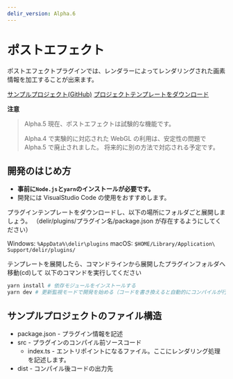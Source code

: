 ```yaml
---
delir_version: Alpha.6
---
```


# ポストエフェクト

ポストエフェクトプラグインでは、レンダラーによってレンダリングされた画素情報を加工することが出来ます。

[サンプルプロジェクト(GitHub)](https://github.com/ra-gg/Delir/tree/master/packages/core/plugin-example)
[プロジェクトテンプレートをダウンロード](https://github.com/ra-gg/Delir/files/906748/plugin-example-88bd02b.zip)

**注意**

> Alpha.5 現在、ポストエフェクトは試験的な機能です。
>
> Alpha.4 で実験的に対応された WebGL の利用は、安定性の問題で Alpha.5 で廃止されました。
> 将来的に別の方法で対応される予定です。

## 開発のはじめ方

- **事前に`Node.js`と`yarn`のインストールが必要です。**
- 開発には VisualStudio Code の使用をおすすめします。

プラグインテンプレートをダウンロードし、以下の場所にフォルダごと展開しましょう。
（delir/plugins/プラグイン名/package.json が存在するようにしてください）

Windows: `%AppData%\delir\plugins`
macOS: `$HOME/Library/Application\ Support/delir/plugins/`

テンプレートを展開したら、コマンドラインから展開したプラグインフォルダへ移動(cd)して
以下のコマンドを実行してください

```sh
yarn install # 依存モジュールをインストールする
yarn dev # 更新監視モードで開発を始める（コードを書き換えると自動的にコンパイルが行われる）
```

## サンプルプロジェクトのファイル構造

- package.json - プラグイン情報を記述
- src - プラグインのコンパイル前ソースコード
  - index.ts - エントリポイントになるファイル。ここにレンダリング処理を記述します。
- dist - コンパイル後コードの出力先
